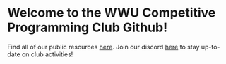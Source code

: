 # Welcome to the WWU Competitive Programming Club Github!
Find all of our public resources [here](https://github.com/WWU-CPC/Resources). Join our discord [here](https://discord.gg/SRvCZyF8sC) to stay up-to-date on club activities!
